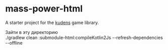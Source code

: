 # mass-power-html
A starter project for the [kudens](https://github.com/perses-games/kudens) game library.  
  
Зайти в эту директорию  
./gradlew clean :submodule-html:compileKotlin2Js --refresh-dependencies --offline  
  

